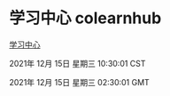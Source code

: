 # 学习中心 colearnhub
[学习中心](http://59.174.25.102:56308/colearnhub/)

2021年 12月 15日 星期三 10:30:01 CST

2021年 12月 15日 星期三 02:30:01 GMT
